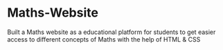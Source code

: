 # Maths-Website
Built a Maths website as a educational platform for students to get easier access to different concepts of Maths with the help of HTML & CSS
